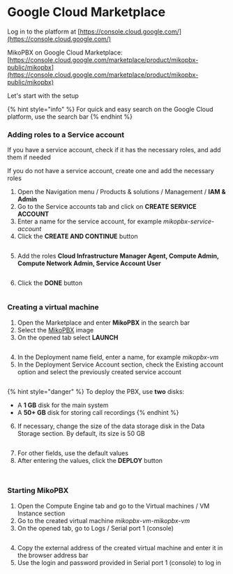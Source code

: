 # Google Cloud Marketplace

Log in to the platform at [https://console.cloud.google.com/](https://console.cloud.google.com/)

MikoPBX on Google Cloud Marketplace: [https://console.cloud.google.com/marketplace/product/mikopbx-public/mikopbx](https://console.cloud.google.com/marketplace/product/mikopbx-public/mikopbx)

Let's start with the setup

{% hint style="info" %}
For quick and easy search on the Google Cloud platform, use the search bar
{% endhint %}

### Adding roles to a Service account

If you have a service account, check if it has the necessary roles, and add them if needed

If you do not have a service account, create one and add the necessary roles

1. Open the Navigation menu / Products & solutions / Management / **IAM & Admin**
2. Go to the Service accounts tab and click on **CREATE SERVICE ACCOUNT**
3. Enter a name for the service account, for example _mikopbx-service-account_
4. Click the **CREATE AND CONTINUE** button

<figure><img src="../../../.gitbook/assets/MikoPBXGoogleCloudInstallation_1.png" alt=""><figcaption></figcaption></figure>

5. Add the roles **Cloud Infrastructure Manager Agent, Compute Admin, Compute Network Admin, Service Account User**

<figure><img src="../../../.gitbook/assets/MikoPBXGoogleCloudInstallation_2.png" alt=""><figcaption></figcaption></figure>

6. Click the **DONE** button

<figure><img src="../../../.gitbook/assets/MikoPBXGoogleCloudInstallation_4.png" alt=""><figcaption></figcaption></figure>

### Creating a virtual machine

1. Open the Marketplace and enter **MikoPBX** in the search bar
2. Select the [MikoPBX](https://console.cloud.google.com/marketplace/product/mikopbx-public/mikopbx) image
3. On the opened tab select **LAUNCH**

<figure><img src="../../../.gitbook/assets/MikoPBXGoogleCloudInstallation_5.png" alt=""><figcaption></figcaption></figure>

4. In the Deployment name field, enter a name, for example _mikopbx-vm_
5. In the Deployment Service Account section, check the Existing account option and select the previously created service account

<figure><img src="../../../.gitbook/assets/MikoPBXGoogleCloudInstallation_7.png" alt=""><figcaption></figcaption></figure>

{% hint style="danger" %}
To deploy the PBX, use **two** disks:

* A **1 GB** disk for the main system
* A **50+ GB** disk for storing call recordings
{% endhint %}

6. If necessary, change the size of the data storage disk in the Data Storage section. By default, its size is 50 GB

<figure><img src="../../../.gitbook/assets/MikoPBXGoogleCloudInstallation_8.png" alt=""><figcaption></figcaption></figure>

7. For other fields, use the default values
8. After entering the values, click the **DEPLOY** button

<figure><img src="../../../.gitbook/assets/MikoPBXGoogleCloudInstallation_9.png" alt=""><figcaption></figcaption></figure>

<figure><img src="../../../.gitbook/assets/MikoPBXGoogleCloudInstallation_10 (2).png" alt=""><figcaption></figcaption></figure>

### Starting MikoPBX

1. Open the Compute Engine tab and go to the Virtual machines / VM Instance section
2. Go to the created virtual machine _mikopbx-vm-mikopbx-vm_
3. On the opened tab, go to Logs / Serial port 1 (console)

<figure><img src="../../../.gitbook/assets/MikoPBXGoogleCloudInstallation_12 (2).png" alt=""><figcaption></figcaption></figure>

4. Copy the external address of the created virtual machine and enter it in the browser address bar
5. Use the login and password provided in Serial port 1 (console) to log in

<figure><img src="../../../.gitbook/assets/MikoPBXGoogleCloudInstallation_14 (2).png" alt=""><figcaption></figcaption></figure>
